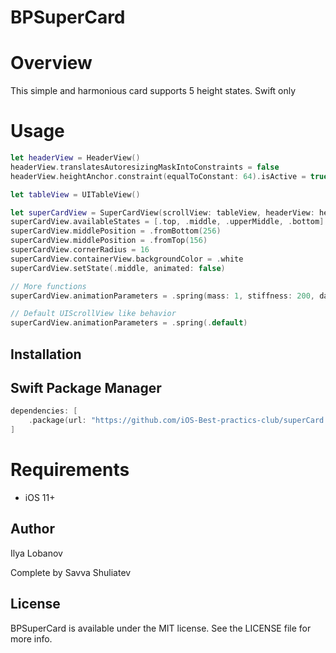 # BPSuperCard

# Overview

This simple and harmonious card supports 5 height states. Swift only

# Usage

```swift
let headerView = HeaderView()
headerView.translatesAutoresizingMaskIntoConstraints = false
headerView.heightAnchor.constraint(equalToConstant: 64).isActive = true

let tableView = UITableView()

let superCardView = SuperCardView(scrollView: tableView, headerView: headerView)
superCardView.availableStates = [.top, .middle, .upperMiddle, .bottom]
superCardView.middlePosition = .fromBottom(256)
superCardView.middlePosition = .fromTop(156)
superCardView.cornerRadius = 16
superCardView.containerView.backgroundColor = .white
superCardView.setState(.middle, animated: false)

// More functions 
superCardView.animationParameters = .spring(mass: 1, stiffness: 200, dampingRatio: 0.5)

// Default UIScrollView like behavior
superCardView.animationParameters = .spring(.default)

```

## Installation

## Swift Package Manager

```swift
dependencies: [
    .package(url: "https://github.com/iOS-Best-practics-club/superCard.git", branch: "main")
]
```

# Requirements

* iOS 11+

## Author

Ilya Lobanov

Complete by Savva Shuliatev

## License

BPSuperCard is available under the MIT license. See the LICENSE file for more info.

